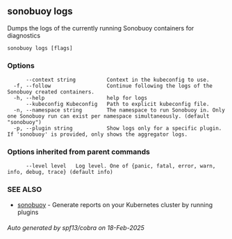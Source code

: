 ## sonobuoy logs

Dumps the logs of the currently running Sonobuoy containers for diagnostics

```
sonobuoy logs [flags]
```

### Options

```
      --context string          Context in the kubeconfig to use.
  -f, --follow                  Continue following the logs of the Sonobuoy created containers.
  -h, --help                    help for logs
      --kubeconfig Kubeconfig   Path to explicit kubeconfig file.
  -n, --namespace string        The namespace to run Sonobuoy in. Only one Sonobuoy run can exist per namespace simultaneously. (default "sonobuoy")
  -p, --plugin string           Show logs only for a specific plugin. If 'sonobuoy' is provided, only shows the aggregator logs.
```

### Options inherited from parent commands

```
      --level level   Log level. One of {panic, fatal, error, warn, info, debug, trace} (default info)
```

### SEE ALSO

* [sonobuoy](sonobuoy.md)	 - Generate reports on your Kubernetes cluster by running plugins

###### Auto generated by spf13/cobra on 18-Feb-2025
